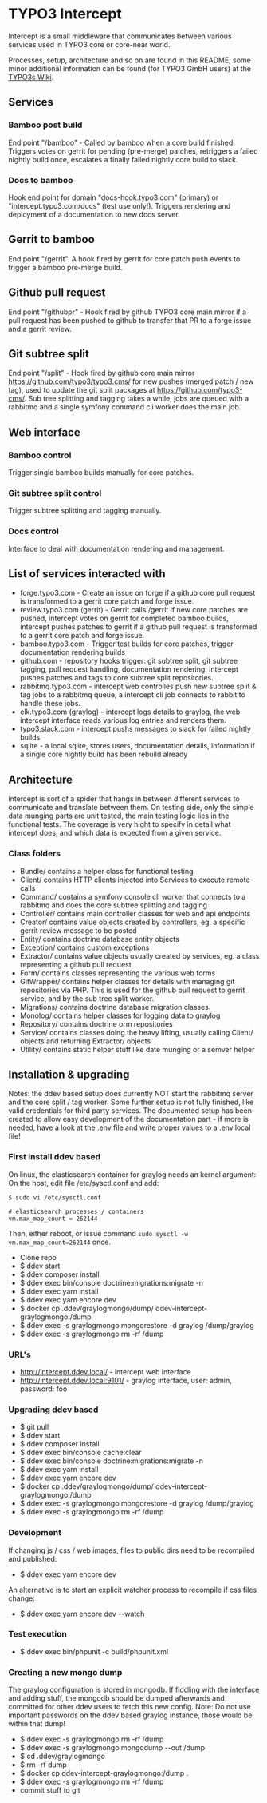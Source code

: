 # TYPO3 Intercept

Intercept is a small middleware that communicates between various services
used in TYPO3 core or core-near world.

Processes, setup, architecture and so on are found in this README, some minor
additional information can be found (for TYPO3 GmbH users) at the
[TYPO3s Wiki](https://confluence.typo3.com/display/TC/Process+Flow+pre-merge+Tests).


## Services

### Bamboo post build
End point "/bamboo" - Called by bamboo when a core build finished. Triggers votes
on gerrit for pending (pre-merge) patches, retriggers a failed nightly build once,
escalates a finally failed nightly core build to slack.

### Docs to bamboo
Hook end point for domain "docs-hook.typo3.com" (primary) or "intercept.typo3.com/docs"
(test use only!). Triggers rendering and deployment of a documentation to new docs server.

## Gerrit to bamboo
End point "/gerrit". A hook fired by gerrit for core patch push events to trigger
a bamboo pre-merge build.

## Github pull request
End point "/githubpr" - Hook fired by github TYPO3 core main mirror if a pull request
has been pushed to github to transfer that PR to a forge issue and a gerrit review.

## Git subtree split
End point "/split" - Hook fired by github core main mirror https://github.com/typo3/typo3.cms/ for new
pushes (merged patch / new tag), used to update the git split packages at https://github.com/typo3-cms/.
Sub tree splitting and tagging takes a while, jobs are queued with a rabbitmq and a single
symfony command cli worker does the main job.


## Web interface

### Bamboo control
Trigger single bamboo builds manually for core patches.

### Git subtree split control
Trigger subtree splitting and tagging manually.

### Docs control
Interface to deal with documentation rendering and management.


## List of services interacted with

* forge.typo3.com - Create an issue on forge if a github core pull request is transformed
  to a gerrit core patch and forge issue.
* review.typo3.com (gerrit) - Gerrit calls /gerrit if new core patches are pushed, intercept
  votes on gerrit for completed bamboo builds, intercept pushes patches to gerrit if a
  github pull request is transformed to a gerrit core patch and forge issue.
* bamboo.typo3.com - Trigger test builds for core patches, trigger documentation rendering builds
* github.com - repository hooks trigger: git subtree split, git subtree tagging, pull request
  handling, documentation rendering. intercept pushes patches and tags to core subtree split
  repositories.
* rabbitmq.typo3.com - intercept web controlles push new subtree split & tag jobs to a rabbitmq queue,
  a intercept cli job connects to rabbit to handle these jobs.
* elk.typo3.com (graylog) - intercept logs details to graylog, the web intercept interface reads various
  log entries and renders them.
* typo3.slack.com - intercept pushs messages to slack for failed nightly builds
* sqlite - a local sqlite, stores users, documentation details, information if a single core
  nightly build has been rebuild already


## Architecture

intercept is sort of a spider that hangs in between different services to communicate
and translate between them. On testing side, only the simple data munging parts are
unit tested, the main testing logic lies in the functional tests. The coverage is very
hight to specify in detail what intercept does, and which data is expected from a given
service.


### Class folders
* Bundle/ contains a helper class for functional testing
* Client/ contains HTTP clients injected into Services to execute remote calls
* Command/ contains a symfony console cli worker that connects to a rabbitmq and
  does the core subtree splitting and tagging
* Controller/ contains main controller classes for web and api endpoints
* Creator/ contains value objects created by controllers, eg. a specific gerrit
  review message to be posted
* Entity/ contains doctrine database entity objects
* Exception/ contains custom exceptions
* Extractor/ contains value objects usually created by services, eg. a class representing
  a github pull request
* Form/ contains classes representing the various web forms
* GitWrapper/ contains helper classes for details with managing git repositories via PHP.
  This is used for the github pull request to gerrit service, and by the sub tree split worker.
* Migrations/ contains doctrine database migration classes.
* Monolog/ contains helper classes for logging data to graylog
* Repository/ contains doctrine orm repositories
* Service/ contains classes doing the heavy lifting, usually calling Client/ objects and
  returning Extractor/ objects
* Utility/ contains static helper stuff like date munging or a semver helper
  

## Installation & upgrading

Notes: the ddev based setup does currently NOT start the rabbitmq server and the core
split / tag worker. Some further setup is not fully finished, like valid credentials
for third party services. The documented setup has been created to allow easy
development of the documentation part - if more is needed, have a look at the .env
file and write proper values to a .env.local file!

### First install ddev based

On linux, the elasticsearch container for graylog needs an kernel argument: On the host,
edit file /etc/sysctl.conf and add:

```
$ sudo vi /etc/sysctl.conf

# elasticsearch processes / containers
vm.max_map_count = 262144
```

Then, either reboot, or issue command `sudo sysctl -w vm.max_map_count=262144` once.

* Clone repo
* $ ddev start
* $ ddev composer install
* $ ddev exec bin/console doctrine:migrations:migrate -n
* $ ddev exec yarn install
* $ ddev exec yarn encore dev
* $ docker cp .ddev/graylogmongo/dump/ ddev-intercept-graylogmongo:/dump
* $ ddev exec -s graylogmongo mongorestore -d graylog /dump/graylog
* $ ddev exec -s graylogmongo rm -rf /dump

### URL's

* http://intercept.ddev.local/ - intercept web interface
* http://intercept.ddev.local:9101/ - graylog interface, user: admin, password: foo

### Upgrading ddev based

* $ git pull
* $ ddev start
* $ ddev composer install
* $ ddev exec bin/console cache:clear
* $ ddev exec bin/console doctrine:migrations:migrate -n
* $ ddev exec yarn install
* $ ddev exec yarn encore dev
* $ docker cp .ddev/graylogmongo/dump/ ddev-intercept-graylogmongo:/dump
* $ ddev exec -s graylogmongo mongorestore -d graylog /dump/graylog
* $ ddev exec -s graylogmongo rm -rf /dump

### Development

If changing js / css / web images, files to public dirs need to be recompiled and published:

* $ ddev exec yarn encore dev

An alternative is to start an explicit watcher process to recompile if css files change:

* $ ddev exec yarn encore dev --watch

### Test execution

* $ ddev exec bin/phpunit -c build/phpunit.xml

### Creating a new mongo dump

The graylog configuration is stored in mongodb. If fiddling with the interface and
adding stuff, the mongodb should be dumped afterwards and committed for other ddev
users to fetch this new config. Note: Do not use important passwords on the ddev
based graylog instance, those would be within that dump!

* $ ddev exec -s graylogmongo rm -rf /dump
* $ ddev exec -s graylogmongo mongodump --out /dump
* $ cd .ddev/graylogmongo
* $ rm -rf dump
* $ docker cp ddev-intercept-graylogmongo:/dump . 
* $ ddev exec -s graylogmongo rm -rf /dump
* commit stuff to git
